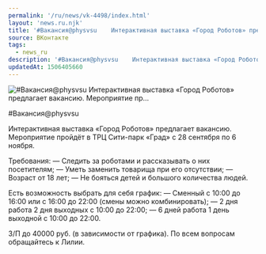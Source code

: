 ```yaml
---
permalink: '/ru/news/vk-4498/index.html'
layout: 'news.ru.njk'
title: '#Вакансия@physvsu    Интерактивная выставка «Город Роботов» предлагает вакансию. Мероприятие пр…'
source: ВКонтакте
tags:
  - news_ru
description: '#Вакансия@physvsu    Интерактивная выставка «Город Роботов» предлагает вакансию. Мероприятие пр…'
updatedAt: 1506405660
---
```

![#Вакансия@physvsu    Интерактивная выставка «Город Роботов» предлагает вакансию. Мероприятие пр…](https://sun9-64.userapi.com/impf/c837320/v837320211/77eec/ytjXKwqjPbg.jpg?size=1280x853&quality=96&proxy=1&sign=1177595b46e08a8e74ce02826ae54117&c_uniq_tag=pd_7o7xhOuweLfd0KVpODer5JfIjmYDBh5zaMOds8Pg&type=album)

#Вакансия@physvsu

Интерактивная выставка «Город Роботов» предлагает вакансию. Мероприятие пройдёт в ТРЦ Сити-парк «Град» с 28 сентября по 6 ноября.

Требования:
— Следить за роботами и рассказывать о них посетителям;
— Уметь заменить товарища при его отсутствии;
— Возраст от 18 лет;
— Не бояться детей и большого количества людей.

Есть возможность выбрать для себя график:
— Сменный с 10:00 до 16:00 или с 16:00 до 22:00 (смены можно комбинировать);
— 2 дня работа 2 дня выходных с 10:00 до 22:00;
— 6 дней работа 1 день выходной с 10:00 до 22:00.

З/П до 40000 руб. (в зависимости от графика).
По всем вопросам обращайтесь к Лилии.
